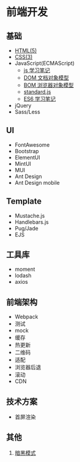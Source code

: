 # 前端开发

## 基础

- [HTML(5)](html/index.md)
- [CSS(3)](css/index.md)
- JavaScript(ECMAScript)
  - [js 学习笔记](js/es5/index.md)
  - [DOM 文档对象模型](js/dom.md)
  - [BOM 浏览器对象模型](js/bom.md)
  - [standard.js](js/standard.md)
  - [ES6 学习笔记](js/es6/index.md)
- jQuery
- Sass/Less

## UI

- FontAwesome
- Bootstrap
- ElementUI
- MintUI
- MUI
- Ant Design
- Ant Design mobile

## Template

- Mustache.js
- Handlebars.js
- Pug/Jade
- EJS

## 工具库

- moment
- lodash
- axios

## 前端架构

- Webpack
- 测试
- mock
- 缓存
- 热更新
- 二维码
- 适配
- 浏览器后退
- 滚动
- CDN

## 技术方案

- 首屏渲染

## 其他

1. [暗黑模式](https://albinek.com/going-dark-web-edition)

